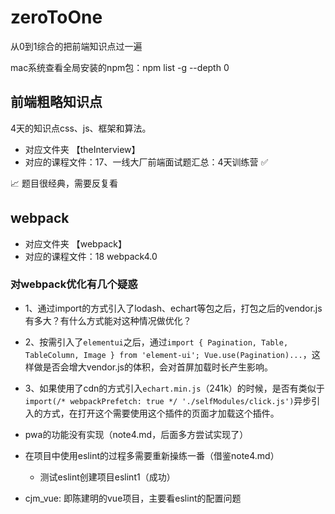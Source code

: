 # zeroToOne
从0到1综合的把前端知识点过一遍

mac系统查看全局安装的npm包：npm list -g --depth 0


## 前端粗略知识点
4天的知识点css、js、框架和算法。
- 对应文件夹    【theInterview】
- 对应的课程文件：17、一线大厂前端面试题汇总：4天训练营    ✅

📈 题目很经典，需要反复看


## webpack
- 对应文件夹    【webpack】
- 对应的课程文件：18 webpack4.0     

### 对webpack优化有几个疑惑
- 1、通过import的方式引入了lodash、echart等包之后，打包之后的vendor.js有多大？有什么方式能对这种情况做优化？
- 2、按需引入了`elementui`之后，通过`import { Pagination, Table, TableColumn, Image } from 'element-ui'; Vue.use(Pagination)...`，这样做是否会增大vendor.js的体积，会对首屏加载时长产生影响。
- 3、如果使用了cdn的方式引入`echart.min.js`（241k）的时候，是否有类似于`import(/* webpackPrefetch: true */ './selfModules/click.js')`异步引入的方式，在打开这个需要使用这个插件的页面才加载这个插件。

- pwa的功能没有实现（note4.md，后面多方尝试实现了）
- 在项目中使用eslint的过程多需要重新操练一番（借鉴note4.md）
    - 测试eslint创建项目eslint1（成功）



- cjm_vue: 即陈建明的vue项目，主要看eslint的配置问题
